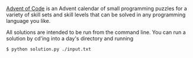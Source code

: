 [Advent of Code](https://adventofcode.com/) is an Advent calendar of small programming puzzles for a variety of skill sets and skill levels that can be solved in any programming language you like.

All solutions are intended to be run from the command line. You can run a solution by cd'ing into a day's directory and running

```sh
$ python solution.py ./input.txt
```
